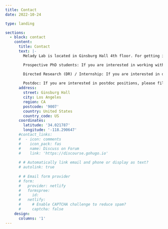 ```yaml
---
title: Contact
date: 2022-10-24

type: landing

sections:
  - block: contact
    content:
      title: Contact
      text: |-
        Melady Lab is located in Ginsburg Hall 4th floor. For getting involved and joining us:

        Prospective PhD students: If you are interested in working with us, please include Prof. Liu’s name in your application.

        Directed Research (DR) / Internship: If you are interested in directed research/internship opportunities, please fill out the application form. [Link](https://urldefense.proofpoint.com/v2/url?u=https-3A__goo.gl_forms_YYcMmdRevvymZiz42&d=DwMFaQ&c=clK7kQUTWtAVEOVIgvi0NU5BOUHhpN0H8p7CSfnc_gI&r=W6mNidmIFjjTIKxy6kS9pQ&m=cT0djUYyXGpkZXn8nBfboKiTLwKPWqJSe9l0eIH3Xww&s=6gPuAeUi8HZPpfLdm8yJqp_SbKCR7gjLbej0vKZyA_I&e=)
        
        Postdoc: If you are interested in postdoc positions, please fill out the application form. [Link](https://urldefense.proofpoint.com/v2/url?u=https-3A__goo.gl_forms_a07ewRJTqTb9WEVH3&d=DwMFaQ&c=clK7kQUTWtAVEOVIgvi0NU5BOUHhpN0H8p7CSfnc_gI&r=W6mNidmIFjjTIKxy6kS9pQ&m=cT0djUYyXGpkZXn8nBfboKiTLwKPWqJSe9l0eIH3Xww&s=uR62goEptf_5K1xaNXhMEj9d4P0LSzFg8CtOzQRTRhM&e=)
      address:
        street: Ginsburg Hall
        city: Los Angeles
        region: CA
        postcode: '9007'
        country: United States
        country_code: US
      coordinates:
        latitude: '34.021787'
        longitude: '-118.290647'
      #contact_links:
      #  - icon: comments
      #    icon_pack: fas
      #    name: Discuss on Forum
      #    link: 'https://discourse.gohugo.io'
    
      # # Automatically link email and phone or display as text?
      # autolink: true
    
      # # Email form provider
      # form:
      #   provider: netlify
      #   formspree:
      #     id:
      #   netlify:
      #     # Enable CAPTCHA challenge to reduce spam?
      #     captcha: false
    design:
      columns: '1'
---
```

